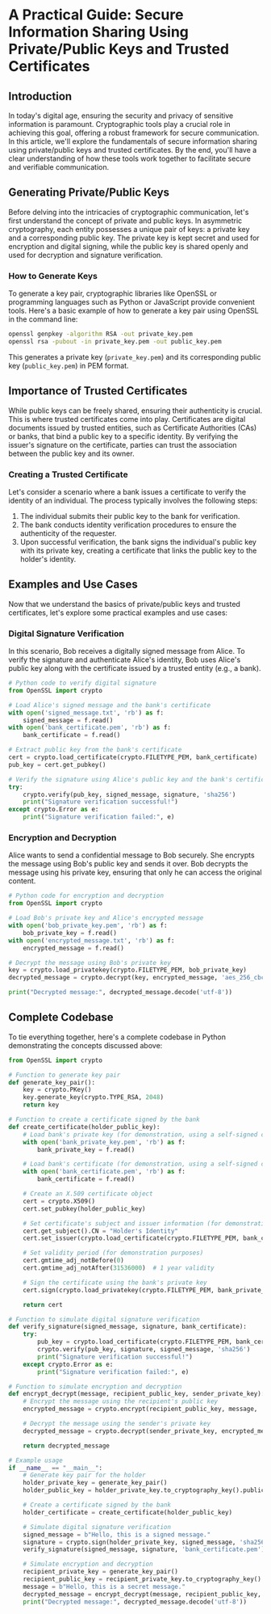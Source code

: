 # A Practical Guide: Secure Information Sharing Using Private/Public Keys and Trusted Certificates

## Introduction

In today's digital age, ensuring the security and privacy of sensitive information is paramount. Cryptographic tools play a crucial role in achieving this goal, offering a robust framework for secure communication. In this article, we'll explore the fundamentals of secure information sharing using private/public keys and trusted certificates. By the end, you'll have a clear understanding of how these tools work together to facilitate secure and verifiable communication.

## Generating Private/Public Keys

Before delving into the intricacies of cryptographic communication, let's first understand the concept of private and public keys. In asymmetric cryptography, each entity possesses a unique pair of keys: a private key and a corresponding public key. The private key is kept secret and used for encryption and digital signing, while the public key is shared openly and used for decryption and signature verification.

### How to Generate Keys

To generate a key pair, cryptographic libraries like OpenSSL or programming languages such as Python or JavaScript provide convenient tools. Here's a basic example of how to generate a key pair using OpenSSL in the command line:

```bash
openssl genpkey -algorithm RSA -out private_key.pem
openssl rsa -pubout -in private_key.pem -out public_key.pem
```

This generates a private key (`private_key.pem`) and its corresponding public key (`public_key.pem`) in PEM format.

## Importance of Trusted Certificates

While public keys can be freely shared, ensuring their authenticity is crucial. This is where trusted certificates come into play. Certificates are digital documents issued by trusted entities, such as Certificate Authorities (CAs) or banks, that bind a public key to a specific identity. By verifying the issuer's signature on the certificate, parties can trust the association between the public key and its owner.

### Creating a Trusted Certificate

Let's consider a scenario where a bank issues a certificate to verify the identity of an individual. The process typically involves the following steps:

1. The individual submits their public key to the bank for verification.
2. The bank conducts identity verification procedures to ensure the authenticity of the requester.
3. Upon successful verification, the bank signs the individual's public key with its private key, creating a certificate that links the public key to the holder's identity.

## Examples and Use Cases

Now that we understand the basics of private/public keys and trusted certificates, let's explore some practical examples and use cases:

### Digital Signature Verification

In this scenario, Bob receives a digitally signed message from Alice. To verify the signature and authenticate Alice's identity, Bob uses Alice's public key along with the certificate issued by a trusted entity (e.g., a bank).

```python
# Python code to verify digital signature
from OpenSSL import crypto

# Load Alice's signed message and the bank's certificate
with open('signed_message.txt', 'rb') as f:
    signed_message = f.read()
with open('bank_certificate.pem', 'rb') as f:
    bank_certificate = f.read()

# Extract public key from the bank's certificate
cert = crypto.load_certificate(crypto.FILETYPE_PEM, bank_certificate)
pub_key = cert.get_pubkey()

# Verify the signature using Alice's public key and the bank's certificate
try:
    crypto.verify(pub_key, signed_message, signature, 'sha256')
    print("Signature verification successful!")
except crypto.Error as e:
    print("Signature verification failed:", e)
```

### Encryption and Decryption

Alice wants to send a confidential message to Bob securely. She encrypts the message using Bob's public key and sends it over. Bob decrypts the message using his private key, ensuring that only he can access the original content.

```python
# Python code for encryption and decryption
from OpenSSL import crypto

# Load Bob's private key and Alice's encrypted message
with open('bob_private_key.pem', 'rb') as f:
    bob_private_key = f.read()
with open('encrypted_message.txt', 'rb') as f:
    encrypted_message = f.read()

# Decrypt the message using Bob's private key
key = crypto.load_privatekey(crypto.FILETYPE_PEM, bob_private_key)
decrypted_message = crypto.decrypt(key, encrypted_message, 'aes_256_cbc')

print("Decrypted message:", decrypted_message.decode('utf-8'))
```

## Complete Codebase

To tie everything together, here's a complete codebase in Python demonstrating the concepts discussed above:

```python
from OpenSSL import crypto

# Function to generate key pair
def generate_key_pair():
    key = crypto.PKey()
    key.generate_key(crypto.TYPE_RSA, 2048)
    return key

# Function to create a certificate signed by the bank
def create_certificate(holder_public_key):
    # Load bank's private key (for demonstration, using a self-signed certificate)
    with open('bank_private_key.pem', 'rb') as f:
        bank_private_key = f.read()

    # Load bank's certificate (for demonstration, using a self-signed certificate)
    with open('bank_certificate.pem', 'rb') as f:
        bank_certificate = f.read()

    # Create an X.509 certificate object
    cert = crypto.X509()
    cert.set_pubkey(holder_public_key)

    # Set certificate's subject and issuer information (for demonstration purposes)
    cert.get_subject().CN = "Holder's Identity"
    cert.set_issuer(crypto.load_certificate(crypto.FILETYPE_PEM, bank_certificate).get_subject())

    # Set validity period (for demonstration purposes)
    cert.gmtime_adj_notBefore(0)
    cert.gmtime_adj_notAfter(31536000)  # 1 year validity

    # Sign the certificate using the bank's private key
    cert.sign(crypto.load_privatekey(crypto.FILETYPE_PEM, bank_private_key), 'sha256')

    return cert

# Function to simulate digital signature verification
def verify_signature(signed_message, signature, bank_certificate):
    try:
        pub_key = crypto.load_certificate(crypto.FILETYPE_PEM, bank_certificate).get_pubkey()
        crypto.verify(pub_key, signature, signed_message, 'sha256')
        print("Signature verification successful!")
    except crypto.Error as e:
        print("Signature verification failed:", e)

# Function to simulate encryption and decryption
def encrypt_decrypt(message, recipient_public_key, sender_private_key):
    # Encrypt the message using the recipient's public key
    encrypted_message = crypto.encrypt(recipient_public_key, message, 'aes_256_cbc')

    # Decrypt the message using the sender's private key
    decrypted_message = crypto.decrypt(sender_private_key, encrypted_message, 'aes_256_cbc')

    return decrypted_message

# Example usage
if __name__ == "__main__":
    # Generate key pair for the holder
    holder_private_key = generate_key_pair()
    holder_public_key = holder_private_key.to_cryptography_key().public_key()

    # Create a certificate signed by the bank
    holder_certificate = create_certificate(holder_public_key)

    # Simulate digital signature verification
    signed_message = b"Hello, this is a signed message."
    signature = crypto.sign(holder_private_key, signed_message, 'sha256')
    verify_signature(signed_message, signature, 'bank_certificate.pem')

    # Simulate encryption and decryption
    recipient_private_key = generate_key_pair()
    recipient_public_key = recipient_private_key.to_cryptography_key().public_key()
    message = b"Hello, this is a secret message."
    decrypted_message = encrypt_decrypt(message, recipient_public_key, holder_private_key)
    print("Decrypted message:", decrypted_message.decode('utf-8'))

```
